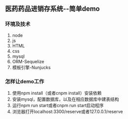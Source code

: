 ## 医药药品进销存系统--简单demo
### 环境及技术
1. node
2. js
3. HTML
4. css
5. mysql
6. ORM-Sequelize
7. 模板引擎-Nunjucks
### 怎样让demo工作
1. 使用npm install（或者cnpm install）安装依赖
2. 安装mysql，配置数据库，以及在相应数据库中建表结构
3. 运行npm run start或者cnpm run start启动程序
4. 浏览器打开localhost:3300/reserve或者127.0.0.1/reserve